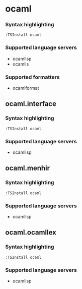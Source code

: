# ocaml
<!--- THIS DOCUMENT IS AUTOMATICALLY GENERATED, DON'T EDIT IT -->

### Syntax highlighting

```vim
:TSInstall ocaml
```

### Supported language servers

- ocamllsp
- ocamlls

### Supported formatters

- ocamlformat

## ocaml.interface

### Syntax highlighting

```vim
:TSInstall ocaml
```

### Supported language servers

- ocamllsp

## ocaml.menhir

### Syntax highlighting

```vim
:TSInstall ocaml
```

### Supported language servers

- ocamllsp

## ocaml.ocamllex

### Syntax highlighting

```vim
:TSInstall ocaml
```

### Supported language servers

- ocamllsp
